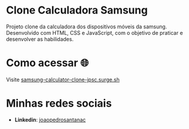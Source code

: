 # Clone Calculadora Samsung
Projeto clone da calculadora dos dispositivos móveis da samsung. Desenvolvido com HTML, CSS e JavaScript, com o objetivo de praticar e desenvolver as habilidades.

# Como acessar :globe_with_meridians:
Visite [samsung-calculator-clone-jpsc.surge.sh](samsung-calculator-clone-jpsc.surge.sh)

# Minhas redes sociais
- **Linkedin**: [joaopedrosantanac](https://www.linkedin.com/in/joaopedrosantanac/)